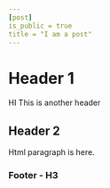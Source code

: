 ```yaml
---
[post]
is_public = true
title = "I am a post"
---
```

# Header 1

HI This is another header

## Header 2

Html paragraph is here.

### Footer - H3
